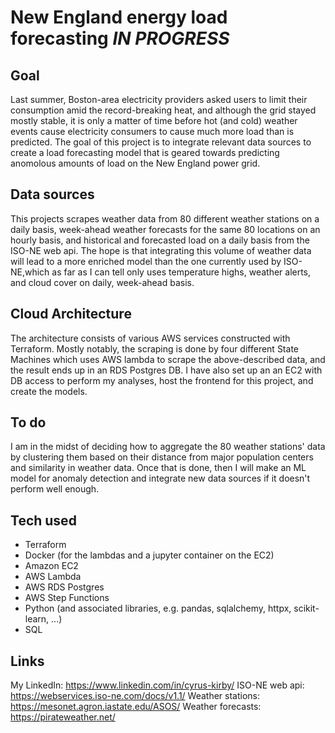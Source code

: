 # New England energy load forecasting *IN PROGRESS* #

## Goal
Last summer, Boston-area electricity providers asked users to limit their consumption amid the record-breaking heat, and although the grid stayed mostly stable, it is only a matter of time before hot (and cold) weather events cause electricity consumers to cause much more load than is predicted. The goal of this project is to integrate relevant data sources to create a load forecasting model that is geared towards predicting anomolous amounts of load on the New England power grid.

## Data sources
This projects scrapes weather data from 80 different weather stations on a daily basis, week-ahead weather forecasts for the same 80 locations on an hourly basis, and historical and forecasted load on a daily basis from the ISO-NE web api. The hope is that integrating this volume of weather data will lead to a more enriched model than the one currently used by ISO-NE,which as far as I can tell only uses temperature highs, weather alerts, and cloud cover on daily, week-ahead basis.

## Cloud Architecture
The architecture consists of various AWS services constructed with Terraform. Mostly notably, the scraping is done by four different State Machines which uses AWS lambda to scrape the above-described data, and the result ends up in an RDS Postgres DB. I have also set up an an EC2 with DB access to perform my analyses, host the frontend for this project, and create the models.

## To do
I am in the midst of deciding how to aggregate the 80 weather stations' data by clustering them based on their distance from major population centers and similarity in weather data. Once that is done, then I will make an ML model for anomaly detection and integrate new data sources if it doesn't perform well enough. 

## Tech used
- Terraform 
- Docker (for the lambdas and a jupyter container on the EC2)
- Amazon EC2
- AWS Lambda
- AWS RDS Postgres
- AWS Step Functions
- Python (and associated libraries, e.g. pandas, sqlalchemy, httpx, scikit-learn, ...)
- SQL

## Links
My LinkedIn: https://www.linkedin.com/in/cyrus-kirby/
ISO-NE web api: https://webservices.iso-ne.com/docs/v1.1/
Weather stations: https://mesonet.agron.iastate.edu/ASOS/
Weather forecasts: https://pirateweather.net/